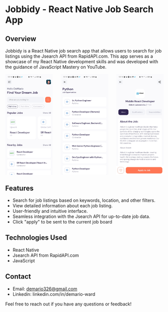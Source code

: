 # Jobbidy - React Native Job Search App

## Overview

Jobbidy is a React Native job search app that allows users to search for job listings using the Jsearch API from RapidAPI.com. This app serves as a showcase of my React Native development skills and was developed with the guidance of JavaScript Mastery on YouTube.

<div style="display: flex; justify-content: space-between;">
  <img src="Jobbidy_media/Jobbidy-1.jpg" alt="Image 1" width="30%">
  <img src="Jobbidy_media/Jobbidy-2.jpg" alt="Image 2" width="30%">
  <img src="Jobbidy_media/Jobbidy-3.jpg" alt="Image 3" width="30%">
</div>

## Features

- Search for job listings based on keywords, location, and other filters.
- View detailed information about each job listing.
- User-friendly and intuitive interface.
- Seamless integration with the Jsearch API for up-to-date job data.
- Click "apply" to be sent to the current job board

## Technologies Used

- React Native
- Jsearch API from RapidAPI.com
- JavaScript

## Contact

- Email: demario326@gmail.com
- Linkedin: linkedin.com/in/demario-ward

Feel free to reach out if you have any questions or feedback!
